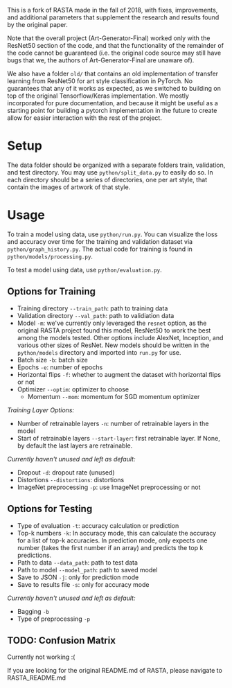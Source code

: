 This is a fork of RASTA made in the fall of 2018, with fixes, improvements, and additional parameters that supplement the research and results found by the original paper.

Note that the overall project (Art-Generator-Final) worked only with the ResNet50 section of the code, and that the functionality of the remainder of the code cannot be guaranteed (i.e. the original code source may still have bugs that we, the authors of Art-Generator-Final are unaware of).

We also have a folder `old/` that contains an old implementation of transfer learning from ResNet50 for art style classification in PyTorch. No guarantees that any of it works as expected, as we switched to building on top of the original Tensorflow/Keras implementation. We mostly incorporated for pure documentation, and because it might be useful as a starting point for building a pytorch implementation in the future to create allow for easier interaction with the rest of the project.


# Setup

The data folder should be organized with a separate folders train, validation, and test directory. You may use `python/split_data.py` to easily do so. In each directory should be a series of directories, one per art style, that contain the images of artwork of that style.

# Usage

To train a model using data, use `python/run.py`. You can visualize the loss and accuracy over time for the training and validation dataset via `python/graph_history.py`. The actual code for training is found in `python/models/processing.py`.

To test a model using data, use `python/evaluation.py`. 

## Options for Training

* Training directory `--train_path`: path to training data
* Validation directory `--val_path`: path to validiation data
* Model `-m`: we've currently only leveraged the `resnet` option, as the original RASTA project found this model, ResNet50 to work the best among the models tested. Other options include AlexNet, Inception, and various other sizes of ResNet. New models should be written in the `python/models` directory and imported into `run.py` for use.
* Batch size `-b`: batch size
* Epochs `-e`: number of epochs
* Horizontal flips `-f`: whether to augment the dataset with horizontal flips or not
* Optimizer `--optim`: optimizer to choose
    * Momentum `--mom`: momentum for SGD momentum optimizer

*Training Layer Options:*

* Number of retrainable layers `-n`: number of retrainable layers in the model
* Start of retrainable layers `--start-layer`: first retrainable layer. If None, by default the last layers are retrainable.

*Currently haven't unused and left as default:*

* Dropout `-d`: dropout rate (unused)
* Distortions `--distortions`: distortions
* ImageNet preprocessing `-p`: use ImageNet preprocessing or not

## Options for Testing

* Type of evaluation `-t`: accuracy calculation or prediction
* Top-k numbers `-k`: In accuracy mode, this can calculate the accuracy for a list of top-k accuracies. In prediction mode, only expects one number (takes the first number if an array) and predicts the top k predictions.
* Path to data `--data_path`: path to test data
* Path to model `--model_path`: path to saved model
* Save to JSON `-j`: only for prediction mode
* Save to results file `-s`: only for accuracy mode

*Currently haven't unused and left as default:*

* Bagging `-b`
* Type of preprocessing `-p`

## TODO: Confusion Matrix

Currently not working :(


If you are looking for the original README.md of RASTA, please navigate to RASTA_README.md



